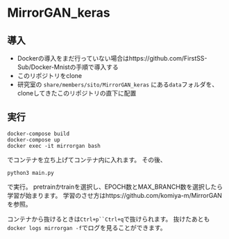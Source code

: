 # MirrorGAN_keras

## 導入
- Dockerの導入をまだ行っていない場合はhttps://github.com/FirstSS-Sub/Docker-Mnistの手順で導入する
- このリポジトリをclone
- 研究室の `share/members/sito/MirrorGAN_keras` にある`data`フォルダを、cloneしてきたこのリポジトリの直下に配置

## 実行
```
docker-compose build
docker-compose up
docker exec -it mirrorgan bash
```
でコンテナを立ち上げてコンテナ内に入れます。
その後、
```
python3 main.py
```
で実行。
pretrainかtrainを選択し、EPOCH数とMAX_BRANCH数を選択したら学習が始まります。
学習のさせ方はhttps://github.com/komiya-m/MirrorGANを参照。
  
コンテナから抜けるときは`Ctrl+p``Ctrl+q`で抜けられます。
抜けたあとも`docker logs mirrorgan -f`でログを見ることができます。